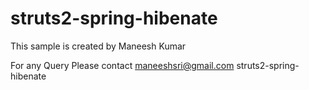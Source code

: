 struts2-spring-hibenate
=======================
This sample is created by Maneesh Kumar

For any Query Please contact maneeshsri@gmail.com
struts2-spring-hibenate
